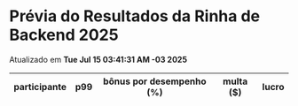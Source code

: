 # Prévia do Resultados da Rinha de Backend 2025
Atualizado em **Tue Jul 15 03:41:31 AM -03 2025**


| participante | p99 | bônus por desempenho (%) | multa ($) | lucro |
| -- | -- | -- | -- | -- |
